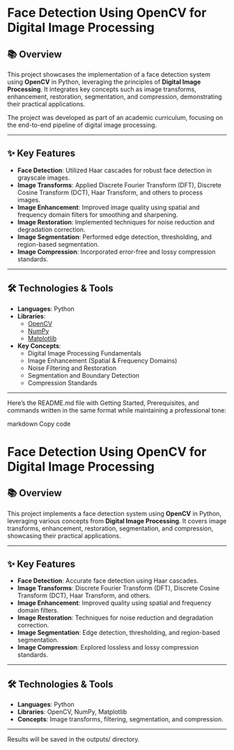 # Face Detection Using OpenCV for Digital Image Processing

## 📚 Overview
This project showcases the implementation of a face detection system using **OpenCV** in Python, leveraging the principles of **Digital Image Processing**. It integrates key concepts such as image transforms, enhancement, restoration, segmentation, and compression, demonstrating their practical applications.

The project was developed as part of an academic curriculum, focusing on the end-to-end pipeline of digital image processing.

---

## ✨ Key Features
- **Face Detection**: Utilized Haar cascades for robust face detection in grayscale images.
- **Image Transforms**: Applied Discrete Fourier Transform (DFT), Discrete Cosine Transform (DCT), Haar Transform, and others to process images.
- **Image Enhancement**: Improved image quality using spatial and frequency domain filters for smoothing and sharpening.
- **Image Restoration**: Implemented techniques for noise reduction and degradation correction.
- **Image Segmentation**: Performed edge detection, thresholding, and region-based segmentation.
- **Image Compression**: Incorporated error-free and lossy compression standards.

---

## 🛠️ Technologies & Tools
- **Languages**: Python
- **Libraries**:
  - [OpenCV](https://opencv.org/)
  - [NumPy](https://numpy.org/)
  - [Matplotlib](https://matplotlib.org/)
- **Key Concepts**:
  - Digital Image Processing Fundamentals
  - Image Enhancement (Spatial & Frequency Domains)
  - Noise Filtering and Restoration
  - Segmentation and Boundary Detection
  - Compression Standards

---


Here’s the README.md file with Getting Started, Prerequisites, and commands written in the same format while maintaining a professional tone:

markdown
Copy code
# Face Detection Using OpenCV for Digital Image Processing

## 📚 Overview
This project implements a face detection system using **OpenCV** in Python, leveraging various concepts from **Digital Image Processing**. It covers image transforms, enhancement, restoration, segmentation, and compression, showcasing their practical applications.

---

## ✨ Key Features
- **Face Detection**: Accurate face detection using Haar cascades.
- **Image Transforms**: Discrete Fourier Transform (DFT), Discrete Cosine Transform (DCT), Haar Transform, and others.
- **Image Enhancement**: Improved quality using spatial and frequency domain filters.
- **Image Restoration**: Techniques for noise reduction and degradation correction.
- **Image Segmentation**: Edge detection, thresholding, and region-based segmentation.
- **Image Compression**: Explored lossless and lossy compression standards.

---

## 🛠️ Technologies & Tools
- **Languages**: Python
- **Libraries**: OpenCV, NumPy, Matplotlib
- **Concepts**: Image transforms, filtering, segmentation, and compression.

---

Results will be saved in the outputs/ directory.

